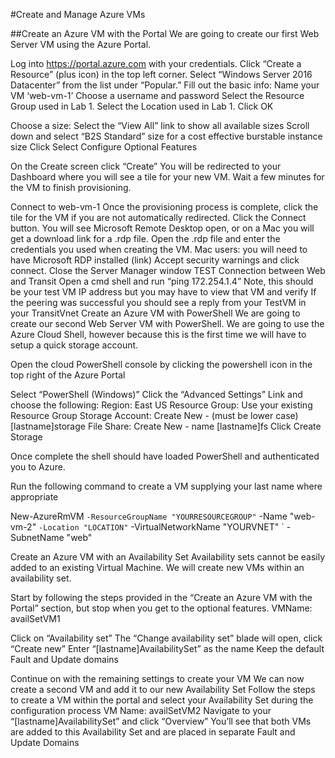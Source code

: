 #Create and Manage Azure VMs

##Create an Azure VM with the Portal
We are going to create our first Web Server VM using the Azure Portal.

Log into https://portal.azure.com with your credentials.
Click “Create a Resource” (plus icon) in the top left corner.
Select “Windows Server 2016 Datacenter” from the list under “Popular.”
Fill out the basic info:
Name your VM ‘web-vm-1’
Choose a username and password
Select the Resource Group used in Lab 1.
Select the Location used in Lab 1.
Click OK
 
Choose a size:
Select the “View All” link to show all available sizes
Scroll down and select “B2S Standard” size for a cost effective burstable instance size
Click Select
Configure Optional Features


On the Create screen click “Create”
You will be redirected to your Dashboard where you will see a tile for your new VM. Wait a few minutes for the VM to finish provisioning.

Connect to web-vm-1
Once the provisioning process is complete, click the tile for the VM if you are not automatically redirected.
Click the Connect button. You will see Microsoft Remote Desktop open, or on a Mac you will get a download link for a .rdp file.
Open the .rdp file and enter the credentials you used when creating the VM. Mac users: you will need to have Microsoft RDP installed (link)
Accept security warnings and click connect.
Close the Server Manager window
TEST Connection between Web and Transit 
Open a cmd shell and run “ping 172.254.1.4”
Note, this should be your test VM IP address but you may have to view that VM and verify
If the peering was successful you should see a reply from your TestVM in your TransitVnet
Create an Azure VM with PowerShell
We are going to create our second Web Server VM with PowerShell. We are going to use the Azure Cloud Shell, however because this is the first time we will have to setup a quick storage account.

Open the cloud PowerShell console by clicking the powershell icon in the top right of the Azure Portal

Select “PowerShell (Windows)”
Click the “Advanced Settings” Link and choose the following:
Region: East US
Resource Group: Use your existing Resource Group
Storage Account: Create New - (must be lower case) [lastname]storage
File Share: Create New - name [lastname]fs
Click Create Storage

Once complete the shell should have loaded PowerShell and authenticated you to Azure.

Run the following command to create a VM supplying your last name where appropriate

New-AzureRmVM `
-ResourceGroupName "YOURRESOURCEGROUP" `
-Name "web-vm-2" `
-Location "LOCATION" `
-VirtualNetworkName "YOURVNET" `
-SubnetName "web" 


Create an Azure VM with an Availability Set
Availability sets cannot be easily added to an existing Virtual Machine. We will create new VMs within an availability set.

Start by following the steps provided in the “Create an Azure VM with the Portal” section, but stop when you get to the optional features.
VMName: availSetVM1

Click on “Availability set”
The “Change availability set” blade will open, click “Create new”
Enter “[lastname]AvailabilitySet” as the name
Keep the default Fault and Update domains

Continue on with the remaining settings to create your VM
We can now create a second VM and add it to our new Availability Set
Follow the steps to create a VM within the portal and select your Availability Set during the configuration process
VM Name: availSetVM2
Navigate to your “[lastname]AvailabilitySet” and click “Overview”
You’ll see that both VMs are added to this Availability Set and are placed in separate Fault and Update Domains